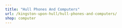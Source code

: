 ```yaml
---
title: "Hull Phones And Computers"
url: /kingston-upon-hull/hull-phones-and-computers/
shop: computer
---
```

